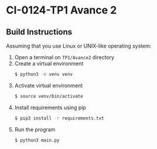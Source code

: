 # CI-0124-TP1 Avance 2

## Build Instructions

Assuming that you use Linux or UNIX-like operating system:
1. Open a terminal on `TP1/Avance2` directory
1. Create a virtual environment
	```bash
	$ python3 -m venv venv
	```
1. Activate virtual environment
	```bash
	$ source venv/bin/activate
	```
1. Install requirements using pip
	```bash
	$ pip3 install -r requirements.txt
	```
1. Run the program
	```bash
	$ python3 main.py
	```
